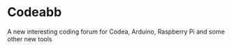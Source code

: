 Codeabb
=======

A new interesting coding forum for Codea, Arduino, Raspberry Pi and some other new tools